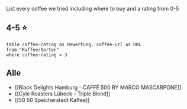 
List every coffee we tried including where to buy and a rating from 0-5

## 4-5 ⭐
```dataview
table coffee-rating as Bewertung, coffee-url as URL
from "Kaffee/Sorten"
where coffee-rating > 3
```


## Alle

- [[Black Delights Hamburg - CAFFÈ 500 BY MARCO MASCARPONE]]
- [[Cyle Roasters Lübeck - Triple Blend]]
- [[50 50 Speicherstadt Kaffee]]
